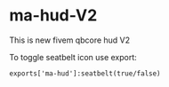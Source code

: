 # ma-hud-V2
This is new fivem qbcore hud V2

To toggle seatbelt icon use export:

`exports['ma-hud']:seatbelt(true/false)`
